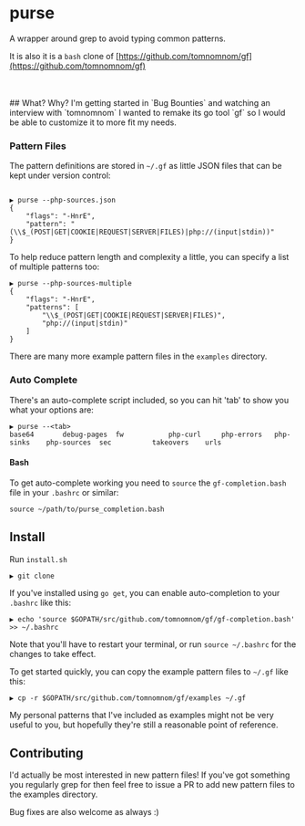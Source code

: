 # purse

A wrapper around grep to avoid typing common patterns.

It is also it is a `bash` clone of [https://github.com/tomnomnom/gf](https://github.com/tomnomnom/gf)

<br>
<br>
## What? Why?
I'm getting started in `Bug Bounties` and watching an interview with `tomnomnom` I wanted to remake its go tool `gf` so I would be able to customize it to more fit my needs.

### Pattern Files

The pattern definitions are stored in `~/.gf` as little JSON files that can be kept under version control:

```

▶ purse --php-sources.json
{
    "flags": "-HnrE",
    "pattern": "(\\$_(POST|GET|COOKIE|REQUEST|SERVER|FILES)|php://(input|stdin))"
}
```

To help reduce pattern length and complexity a little, you can specify a list of multiple patterns too:

```
▶ purse --php-sources-multiple
{
    "flags": "-HnrE",
    "patterns": [
        "\\$_(POST|GET|COOKIE|REQUEST|SERVER|FILES)",
        "php://(input|stdin)"
    ]
}
```

There are many more example pattern files in the `examples` directory.

### Auto Complete

There's an auto-complete script included, so you can hit 'tab' to show you what your options are:

```
▶ purse --<tab>
base64       debug-pages  fw           php-curl     php-errors   php-sinks    php-sources  sec          takeovers    urls
```

#### Bash

To get auto-complete working you need to `source` the `gf-completion.bash` file in your `.bashrc` or similar:

```
source ~/path/to/purse_completion.bash
```

## Install

Run `install.sh`
```
▶ git clone 
```

If you've installed using `go get`, you can enable auto-completion to your `.bashrc` like this:

```
▶ echo 'source $GOPATH/src/github.com/tomnomnom/gf/gf-completion.bash' >> ~/.bashrc
```

Note that you'll have to restart your terminal, or run `source ~/.bashrc` for the changes to
take effect.

To get started quickly, you can copy the example pattern files to `~/.gf` like this:

```
▶ cp -r $GOPATH/src/github.com/tomnomnom/gf/examples ~/.gf
```

My personal patterns that I've included as examples might not be very useful to you, but hopefully
they're still a reasonable point of reference.

## Contributing

I'd actually be most interested in new pattern files! If you've got something you regularly grep for
then feel free to issue a PR to add new pattern files to the examples directory.

Bug fixes are also welcome as always :)
